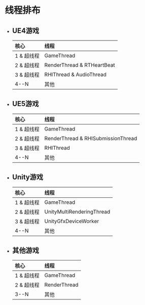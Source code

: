 <!-- # 核心配重策划
| 大核数 | 小核数 | 大核可独占范围 | 共享调度范围 |
| :----- | :----- | :------------- | :----------- |
| N      | 0      | 1--N/2         | N/2--N       |
| N      | >0     | 1--N           | >N           |
-->

# 线程排布
  - ## UE4游戏
    | 核心          | 线程                       |
    | :------------ | :------------------------- |
    | 1 & 超线程    | GameThread                 |
    | 2 & 超线程    | RenderThread & RTHeartBeat |
    | 3 & 超线程    | RHIThread    & AudioThread |
    | 4--N          | 其他                       |

  - ## UE5游戏
    | 核心       | 线程                               |
    | :--------- | :--------------------------------- |
    | 1 & 超线程 | GameThread                         |
    | 2 & 超线程 | RenderThread & RHISubmissionThread |
    | 3 & 超线程 | RHIThread                          |
    | 4--N       | 其他                               |

  - ## Unity游戏
    | 核心       | 线程                      |
    | :--------- | :------------------------ |
    | 1 & 超线程 | GameThread                |
    | 2 & 超线程 | UnityMultiRenderingThread |
    | 3 & 超线程 | UnityGfxDeviceWorker      |
    | 4--N       | 其他                      |

  - ## 其他游戏
    | 核心       | 线程         |
    | :--------- | :----------- |
    | 1 & 超线程 | GameThread   |
    | 2 & 超线程 | RenderThread |
    | 3--N       | 其他         |
